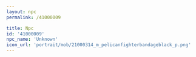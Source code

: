 ```yaml
---
layout: npc
permalink: /41000009

title: Npc
id: '41000009'
npc_name: 'Unknown'
icon_url: 'portrait/mob/21000314_m_pelicanfighterbandageblack_p.png'
---
```

